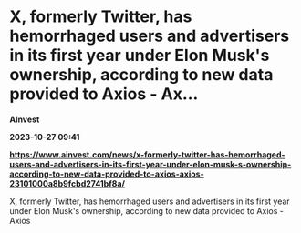 # X, formerly Twitter, has hemorrhaged users and advertisers in its first year under Elon Musk's ownership, according to new data provided to Axios - Ax...
**AInvest**

**2023-10-27 09:41**

**https://www.ainvest.com/news/x-formerly-twitter-has-hemorrhaged-users-and-advertisers-in-its-first-year-under-elon-musk-s-ownership-according-to-new-data-provided-to-axios-axios-23101000a8b9fcbd2741bf8a/**

X, formerly Twitter, has hemorrhaged users and advertisers in its first year under Elon Musk's ownership, according to new data provided to Axios - Axios
